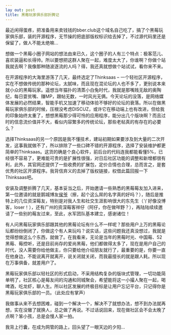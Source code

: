 ```yaml
---
lay out: post
title: 黑莓玩家俱乐部折腾记
---
```


最近闲得蛋疼，把准备用来卖钱钱的bber.club这个域名自己吃了，搞了个黑莓玩家俱乐部，装的开源程序，无节操的把底部版权标识给去掉了，不过源代码里还是保留了，做人不能太绝嘛…

想做一个黑莓小圈子网站的想法由来已久，这个圈子的人有三个特点：极客范儿、喜欢装逼和长得帅。所以要想把这群人聚在一起，难度太大了，你谁啊？你做个站我就去啊？我像那种随波逐流的人吗？得，我还真就想做个站试试，看你来不来。

在开源程序的大海里游荡了几天，最终选定了Thinksaas – 一个轻社区开源程序，实在不想做传统的那种论坛，太腻味，而且现在混论坛的人也不多了，更别说本来就小众的黑莓玩家。遥想当年猫扑的清蒸小白兔时代，我就是那嘴贱无敌的奥陶纪，每日耍贫嘴、赚MP，跟帖无数，一时风光无俩。今天论坛的没落，是网络媒体发展的必然结果，智能手机又加速了移动体验不够好的论坛的衰落。所以在做黑莓玩家俱乐部的时候，压根没考虑DISCUZ，或许它在移动端上也有改进，但给我的印象始终太重了，想想黑莓那少得可怜的应用程序，能分出几个版块啊？而且过时的信息流价值并不大，看似内容繁多的传统论坛，那些老帖真的有存在的必要么？

选择Thinksaas的另一个原因是我不懂技术，建站初期如果要涉及到大量的二次开发，这事我就做不了，所以排除了一些口碑不错的开源程序，选择了安装维护都更简单的Thinksaas。这货的确是个良心软件，前后台的代码连我都能看懂5%，已经很不容易了，更难能可贵的是扩展性很强，对日后社区功能的调整和新增都很有利，此外，其官网还提供了一些收费的扩展包，定价合情也合理，总而言之，是套优秀的社区开源程序。我背信弃义的去掉了版权链接，权借此篇回报一下Thinksaas吧。

安装及调整折腾了几天，基本妥当之后，开始邀请一些熟悉的黑莓莓友加入进来，第一位邀请的就是鹅城博友[侯爷](http://houye.xyz/)（擦，起个这么屌的名字真的好吗？），随后是推特上的几位资深莓友，特别是对我人生和社交生涯影响很大的东先生（丫好像没博客，loser！），还有广州的资深莓客祥仔（阿仔，你在做咩野？），再陆陆续续邀请了一些别的莓友过来，至此，水军团队基本建立，感谢诸位！

有人问黑莓玩家俱乐部跟其他的黑莓论坛有什么不一样呢？那些用户上万的黑莓论坛都纷纷倒闭了，你做这个有人来玩吗？说实话，这些问题我还真没想过，我就是觉得想做这么个东西，就做了。在我看来，无论是当年的黑莓时光、中国莓、52黑莓、莓控听，还是目前尚存的爱尚黑莓，他们都做得太多了，现在是用户自己的时代，没人需要你给他做主，你只要给他介绍朋友就行了，最重要的是，你要一直在他身边，不能说离开就离开，说关闭就关闭，而我最擅长的就是跟人耗。所以现在万事俱备，就差用户了。

黑莓玩家俱乐部以轻社区的形式启动，不采用结构复杂的版块式管理，一切功能简单明了，社区核心是莓友间的沟通和同城聚会，希望能将这一小撮人聚在一起，喝啤酒，吃龙虾，聊人生。所以社区发展的终极目标是让用户忘记平台，只记得你是黑莓玩家俱乐部的一员。（此处应有掌声）

我做事从来不去想困难，碰到一个解决一个，解决不了就想办法，想不到办法就再想，实在没辙了就换人，总之做了再说。不过话说回来，现在做社区会不会太晚了点啊？笨小孩，总是会慢人家一拍。

我背上行囊，在成为网管的路上，回头望了一眼天边的夕阳…
